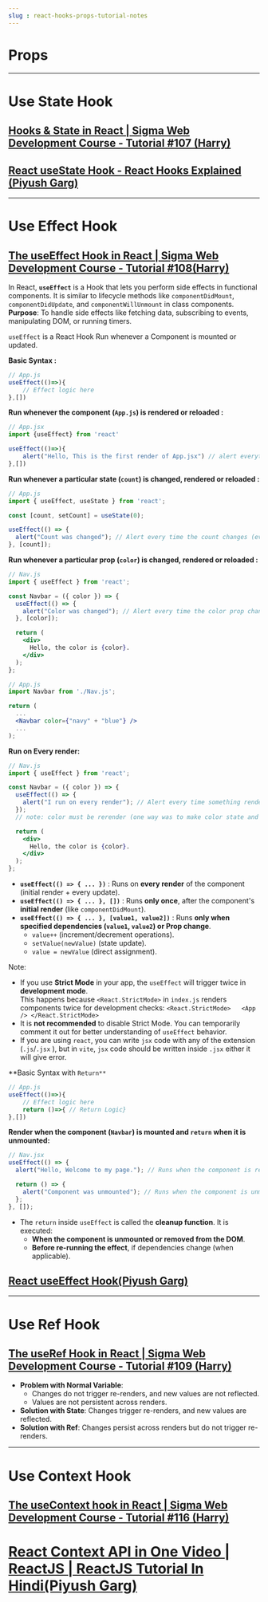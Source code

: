 ```yaml
---
slug : react-hooks-props-tutorial-notes
---
```


# Props

---

# Use State Hook

## [Hooks & State in React | Sigma Web Development Course - Tutorial #107 (Harry)]()
## [React useState Hook - React Hooks Explained (Piyush Garg)](https://youtu.be/3i840mtbDNI)

---

# Use Effect Hook
## [The useEffect Hook in React | Sigma Web Development Course - Tutorial #108(Harry)](https://www.youtube.com/watch?v=bio2eP5YXyw&ab_channel=CodeWithHarry)

In React, **`useEffect`** is a Hook that lets you perform side effects in functional components. It is similar to lifecycle methods like `componentDidMount`, `componentDidUpdate`, and `componentWillUnmount` in class components.
**Purpose**: To handle side effects like fetching data, subscribing to events, manipulating DOM, or running timers.

`useEffect` is a React Hook Run whenever a Component is mounted or updated.

**Basic Syntax :**
```js
// App.js
useEffect(()=>){
	// Effect logic here
},[])
```

**Run whenever the component (`App.js`) is rendered or reloaded :**
```jsx
// App.jsx
import {useEffect} from 'react'

useEffect(()=>){
	alert("Hello, This is the first render of App.jsx") // alert everytime component load/reload
},[])
```

**Run whenever a particular state (`count`) is changed, rendered or reloaded :**
```jsx
// App.js
import { useEffect, useState } from 'react';

const [count, setCount] = useState(0);

useEffect(() => {
  alert("Count was changed"); // Alert every time the count changes (even on the first display)
}, [count]);

```

**Run whenever a particular prop (`color`)  is changed, rendered or reloaded :**
```jsx
// Nav.js
import { useEffect } from 'react';

const Navbar = ({ color }) => {
  useEffect(() => {
    alert("Color was changed"); // Alert every time the color prop changes (passed via `App.js`)
  }, [color]);

  return (
    <div>
      Hello, the color is {color}.
    </div>
  );
};
```
```jsx
// App.js
import Navbar from './Nav.js';

return (
  ...
  <Navbar color={"navy" + "blue"} />
  ...
);
```

**Run on Every render:**
```jsx
// Nav.js
import { useEffect } from 'react';

const Navbar = ({ color }) => {
  useEffect(() => {
    alert("I run on every render"); // Alert every time something renders (e.g., color change and re-render)
  });
  // note: color must be rerender (one way was to make color state and use setColor)

  return (
    <div>
      Hello, the color is {color}. 
    </div>
  );
};
```

- **`useEffect(() => { ... })`** : Runs on **every render** of the component (initial render + every update).
- **`useEffect(() => { ... }, [])`** : Runs **only once**, after the component's **initial render** (like `componentDidMount`).
- **`useEffect(() => { ... }, [value1, value2])`** : Runs **only when specified dependencies (`value1`, `value2`) or Prop change**.
    - `value++` (increment/decrement operations).
    - `setValue(newValue)` (state update).
    - `value = newValue` (direct assignment).


Note:
- If you use **Strict Mode** in your app, the `useEffect` will trigger twice in **development mode**.  
    This happens because `<React.StrictMode>` in `index.js` renders components twice for development checks: `<React.StrictMode>   <App /> </React.StrictMode>`
- It is **not recommended** to disable Strict Mode. You can temporarily comment it out for better understanding of `useEffect` behavior.
- If you are using `react`, you can write `jsx` code with any of the extension (`.js`/`.jsx` ), but in `vite`, `jsx` code  should be written inside `.jsx` either it will give error.

**Basic Syntax with `Return**`
```js
// App.js
useEffect(()=>){
	// Effect logic here
	return ()=>{ // Return Logic}
},[])
```

**Render when the component (`Navbar`) is mounted and `return` when it is unmounted:**
```jsx
// Nav.jsx
useEffect(() => {
  alert("Hello, Welcome to my page."); // Runs when the component is rendered (mounted)

  return () => {
    alert("Component was unmounted"); // Runs when the component is unmounted
  };
}, []);
```

- The `return` inside `useEffect` is called the **cleanup function**. It is executed:
    - **When the component is unmounted or removed from the DOM**.
    - **Before re-running the effect**, if dependencies change (when applicable).

## [React useEffect Hook(Piyush Garg)](https://www.youtube.com/watch?v=53H_fYlikHc&ab_channel=PiyushGarg)

---

# Use Ref Hook

## [The useRef Hook in React | Sigma Web Development Course - Tutorial #109 (Harry)](https://youtu.be/RDp33e3ttTE)


- **Problem with Normal Variable**: 
	- Changes do not trigger re-renders, and new values are not reflected. 
	- Values are not persistent across renders.
- **Solution with State**: Changes trigger re-renders, and new values are reflected.
- **Solution with Ref**: Changes persist across renders but do not trigger re-renders.

---
# Use Context Hook

## [The useContext hook in React | Sigma Web Development Course - Tutorial #116 (Harry)](https://www.youtube.com/watch?v=jIbXtgL0qrg&t=11s&ab_channel=CodeWithHarry)


# [React Context API in One Video | ReactJS | ReactJS Tutorial In Hindi(Piyush Garg)](https://www.youtube.com/watch?v=73Tz6qTgNuU&ab_channel=PiyushGarg)